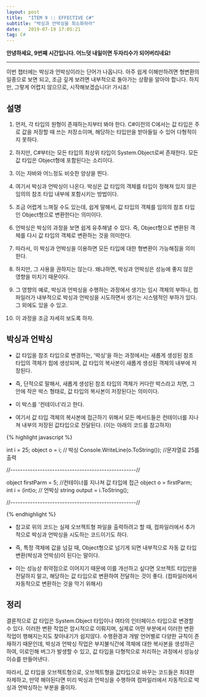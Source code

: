 ```yaml
---
layout: post
title:  "ITEM 9 :: EFFECTIVE C#"
subtitle: "박싱과 언박싱을 최소화하라"
date:   2019-07-19 17:05:21
tag: C#
---
```


**안녕하세요, 9번째 시간입니다. 어느덧 내일이면 두자리수가 되어버리네요!**

___

이번 챕터에는 박싱과 언박싱이라는 단어가 나옵니다.
아주 쉽게 이해만하려면 형변환의 일종으로 보면 되고, 조금 깊게 보려면 내부적으로 돌아가는 상황을 알아야 합니다.
하지만, 그렇게 어렵지 않으므로, 시작해보겠습니다! 가시죠!


## 설명

1. 먼저, 각 타입의 원형이 존재하는지부터 봐야 한다. C#이전의 C에서는 값 타입은 주로 값을 저장할 때 쓰는 저장소이며, 해당하는 타입만을 받아들일 수 있어 다형적이지 못하다.

2. 하지만, C#부터는 모든 타입의 최상위 타입이 System.Object로써 존재한다. 모든 값 타입은 Object형에 포함된다는 소리이다.

3. 이는 자바와 어느정도 비슷한 양상을 띈다.

4. 여기서 박싱과 언박싱이 나온다. 박싱은 값 타입의 객체를 타입이 정해져 있지 않은 임의의 참조 타입 내부에 포함시키는 방법이다.

5. 조금 어렵게 느껴질 수도 있는데, 쉽게 말해서, 값 타입의 객체를 임의의 참조 타입인 Object형으로 변환한다는 의미이다.

6. 언박싱은 박싱의 과정을 보면 쉽게 유추해낼 수 있다. 즉, Object형으로 변환된 객체를 다시 값 타입의 객체로 변환하는 것을 의미한다.

7. 따라서, 이 박싱과 언박싱을 이용하면 모든 타입에 대한 형변환이 가능해짐을 의미한다.

8. 하지만, 그 사용을 권하지는 않는다. 왜냐하면, 박싱과 언박싱은 성능에 좋지 않은 영향을 미치기 때문이다.

9. 그 영향의 예로, 박싱과 언박싱을 수행하는 과정에서 생기는 임시 객체의 부하나, 컴파일러가 내부적으로 박싱과 언박싱을 시도하면서 생기는 시스템적인 부하가 있다. 그 외에도 있을 수 있고.

10. 이 과정을 조금 자세히 보도록 하자.


## 박싱과 언박싱

- 값 타입을 참조 타입으로 변경하는, '박싱'을 하는 과정에서는 새롭게 생성된 참조 타입의 객체가 힙에 생성되며, 값 타입의 복사본이 새롭게 생성된 객체의 내부에 저장된다.

- 즉, 단적으로 말해서, 새롭게 생성된 참조 타입의 객체가 커다란 박스라고 치면, 그 안에 작은 박스 형태로, 값 타입의 복사본이 저장된다는 의미이다.

- 이 박스를 '컨테이너'라고 한다.

- 여기서 값 타입 객체의 복사본에 접근하기 위해서 모든 메서드들은 컨테이너를 지나쳐 내부의 저장된 값타입으로 전달된다. (이는 아래의 코드를 참고하자)

{% highlight javascript %}

int i = 25;
object o = i; // 박싱
Console.WriteLine(o.ToString()); //문자열로 25를 출력

//---------------------------------------------------//

object firstParm = 5; //컨테이너를 지나쳐 값 타입에 접근
object o = firstParm;
int i = (int)o; // 언박싱
string output = i.ToString();

//---------------------------------------------------//

{% endhighlight %} 

- 참고로 위의 코드는 실제 오브젝트형 파일을 출력하려고 할 때, 컴파일러에서 추가적으로 박싱과 언박싱을 시도하는 코드이기도 하다.

- 즉, 특정 객체에 값을 넘길 때, Object형으로 넘기게 되면 내부적으로 자동 값 타입 변환(박싱과 언박싱)이 된다는 말이다.

- 이는 성능상 취약점으로 이어지기 때문에 이를 개선하고 싶다면 오브젝트 타입만을 전달하지 말고, 해당하는 값 타입으로 변환하여 전달하는 것이 좋다. (컴파일러에서 자동적으로 변환하는 것을 막기 위해서)


## 정리

결론적으로 값 타입은 System.Object 타입이나 여타의 인터페이스 타입으로 변경할 수 있다.
이러한 변환 작업은 암시적으로 이뤄지며, 실제로 어떤 부분에서 이러한 변환 작업이 행해지는지도 찾아내기가 쉽지않다.
수행환경과 개발 언어별로 다양한 규칙이 존재하기 때문인데, 박싱과 언박싱 작업은 부지불식간에 객체에 대한 복사본을 생성하곤 하여, 이로인해 버그가 발생할 수 있고, 값 타입을 다형적으로 처리하는 과정에서 성능상 이슈를 만들어낸다.

따라서, 값 타입을 오브젝트형으로, 오브젝트형을 값타입으로 바꾸는 코드들은 최대한 자제하고, 만약 해야된다면 미리 박싱과 언박싱을 수행하여 컴파일러에서 자동적으로 박싱과 언박싱하는 부분을 줄이자.









